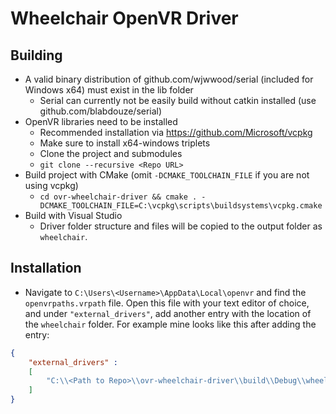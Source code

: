 # Wheelchair OpenVR Driver

## Building

- A valid binary distribution of github.com/wjwwood/serial (included for Windows x64) must exist in the lib folder
    - Serial can currently not be easily build without catkin installed (use github.com/blabdouze/serial)
- OpenVR libraries need to be installed
    - Recommended installation via https://github.com/Microsoft/vcpkg
    - Make sure to install x64-windows triplets
    - Clone the project and submodules
	- `git clone --recursive <Repo URL>`
- Build project with CMake (omit `-DCMAKE_TOOLCHAIN_FILE` if you are not using vcpkg)
	- `cd ovr-wheelchair-driver && cmake . -DCMAKE_TOOLCHAIN_FILE=C:\vcpkg\scripts\buildsystems\vcpkg.cmake`
- Build with Visual Studio
	- Driver folder structure and files will be copied to the output folder as `wheelchair`.
	
## Installation

- Navigate to `C:\Users\<Username>\AppData\Local\openvr` and find the `openvrpaths.vrpath` file. Open this file with your text editor of choice, and under `"external_drivers"`, add another entry with the location of the `wheelchair` folder. For example mine looks like this after adding the entry:

```json
{
	"external_drivers" : 
	[
		"C:\\<Path to Repo>\\ovr-wheelchair-driver\\build\\Debug\\wheelchair"
	]
}
```